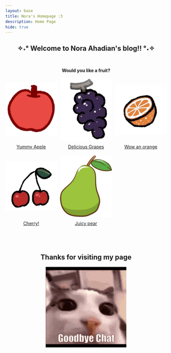 ```yaml
---
layout: base
title: Nora's Homepage :3
description: Home Page
hide: true
---
```


<head>
  
  <style>
    .grid-container {
      display: grid;
      grid-template-columns: repeat(3, 1fr); /* make 3 columns */
      gap: 10px; /* put gap between grid items */
      text-align: center; /* center text & images */
    }
    .grid-item img {
      width: 100%; /* Make image full width */
      height: auto; /* keep aspect ratio */
    }
    p {text-align: center;}
    .column {
    float: right;
    width: 100%;
    padding: 2px;
    }
    .row {
    display: flex;
    }
    .grid-container {
            display: grid;
            grid-template-columns: repeat(auto-fill, minmax(150px, 1fr)); /* Dynamic columns */
            gap: 10px;
        }
        .grid-item {
            text-align: center;
        }
        .grid-item img {
            width: 100%;
            height: 200px; 
            max-height: 200px;
            object-fit: contain; /* make image fit with fixed height */
        }
        .grid-item p {
            margin: 5px 0; 
        }
        .center {
            display: block;
            margin-left: auto;
            margin-right: auto;
            width: 50%;
}
  </style>

</head>

<body>

<h2 style="text-align:center;">✧˖°  Welcome to Nora Ahadian's blog!!  °˖✧</h2>
<br>


<strong><p> Would you like a fruit? </p></strong>

<div class="grid-container" id="grid_container">
</div>

  <div class="grid-container">
  <div class="grid-item">
    <a href="https://youtu.be/ZWjR3d0WGBE">
      <img src="images/apple.png" alt="apple">
      <p>Yummy Apple</p>
    </a>
  </div>
  <div class="grid-item">
    <a href="https://youtu.be/kaIpvamevnc">
      <img src="images/grape.png" alt="grape">
      <p>Delicious Grapes</p>
    </a>
  </div>
  <div class="grid-item">
    <a href="https://youtu.be/GFaLrFe4w9g">
      <img src="images/orange.png" alt="orange">
      <p>Wow an orange</p>
    </a>
  </div>
  <div class="grid-item">
    <a href="https://youtu.be/-OmGLzgTa-4">
      <img src="images/cherrys.png" alt="cherry">
      <p>Cherry!</p>
    </a>
  </div>
  <div class="grid-item">
    <a href="https://youtu.be/V1VFy7S7GEU">
      <img src="images/pear.png" alt="pear">
      <p>Juicy pear</p>
    </a>
  </div>
</div>
<br>
<br>
<br>
<h2 style="text-align:center;"> Thanks for visiting my page </h2>

<img src="images/byeCat.gif" alt="Bye bye cat" class= "center"> 

</body>